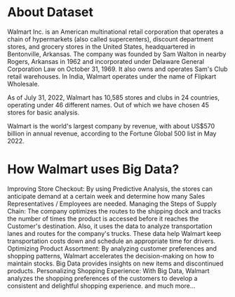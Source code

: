 # About Dataset
Walmart Inc. is an American multinational retail corporation that operates a chain of hypermarkets (also called supercenters), discount department stores, and grocery stores in the United States, headquartered in Bentonville, Arkansas. The company was founded by Sam Walton in nearby Rogers, Arkansas in 1962 and incorporated under Delaware General Corporation Law on October 31, 1969. It also owns and operates Sam's Club retail warehouses. In India, Walmart operates under the name of Flipkart Wholesale.


As of July 31, 2022, Walmart has 10,585 stores and clubs in 24 countries, operating under 46 different names. Out of which we have chosen 45 stores for basic analysis.


Walmart is the world's largest company by revenue, with about US$570 billion in annual revenue, according to the Fortune Global 500 list in May 2022.


# How Walmart uses Big Data?
Improving Store Checkout: By using Predictive Analysis, the stores can anticipate demand at a certain week and determine how many Sales Representatives / Employees are needed.
Managing the Steps of Supply Chain: The company optimizes the routes to the shipping dock and tracks the number of times the product is accessed before it reaches the Customer's destination. Also, it uses the data to analyze transportation lanes and routes for the company's trucks. These data help Walmart keep transportation costs down and schedule an appropriate time for drivers.
Optimizing Product Assortment: By analyzing customer preferences and shopping patterns, Walmart accelerates the decision-making on how to maintain stocks. Big Data provides insights on new items and discontinued products.
Personalizing Shopping Experience: With Big Data, Walmart analyzes the shopping preferences of the customers to develop a consistent and delightful shopping experience.
and much more…